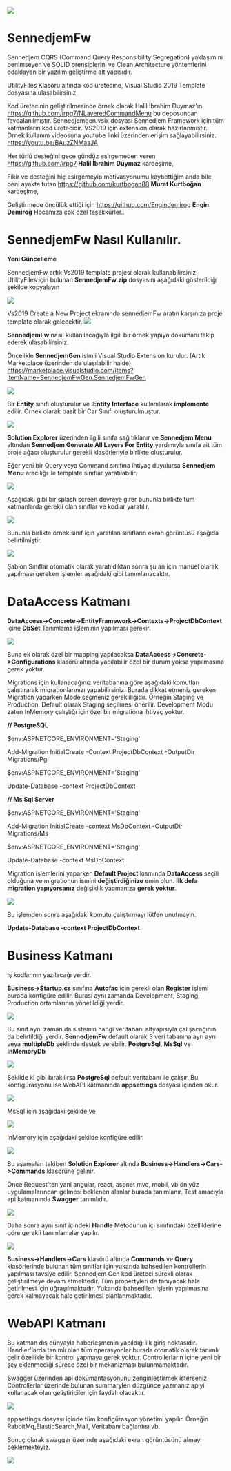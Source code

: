 ![](./media/2020-10-12_14-16-31.png)
# SennedjemFw
Sennedjem CQRS (Command Query Responsibility Segregation) yaklaşımını benimseyen ve SOLID prensiplerini ve Clean Architecture yöntemlerini odaklayan bir yazılım geliştirme alt yapısıdır.

UtilityFiles Klasörü altında kod üretecine, Visual Studio 2019 Template dosyasına ulaşabilirsiniz. 

Kod üretecinin geliştirilmesinde örnek olarak Halil İbrahim Duymaz'ın https://github.com/irpg7/NLayeredCommandMenu bu deposundan faydalanılmıştır.
Sennedjemgen.vsix dosyası Sennedjem Framework için tüm katmanların kod üretecidir. VS2019 için extension olarak hazırlanmıştır. Örnek kullanım videosuna youtube linki üzerinden erişim sağlayabilirsiniz. https://youtu.be/BAuzZNMaaJA

Her türlü desteğini gece gündüz esirgemeden veren https://github.com/irpg7 **Halil İbrahim Duymaz** kardeşime,

Fikir ve desteğini hiç esirgemeyip motivasyonumu kaybettiğim anda bile beni ayakta tutan https://github.com/kurtbogan88 **Murat Kurtboğan** kardeşime,

Geliştirmede öncülük ettiği için https://github.com/Engindemirog **Engin Demiroğ** Hocamıza çok özel teşekkürler..

SennedjemFw Nasıl Kullanılır.
=============================
**Yeni Güncelleme**

SennedjemFw artık Vs2019 template projesi olarak kullanabilirsiniz. UtilityFiles için bulunan **SennedjemFw.zip** dosyasını  aşağıdaki gösterildiği şekilde kopyalayın


![](./media/projectTemplatesFolder.png)

Vs2019 Create a New Project ekranında sennedjemFw aratın karşınıza proje template olarak gelecektir.
![](./media/createaNewProject.png)

**SennedjemFw** nasıl
kullanılacağıyla ilgili bir örnek yapıya dokumanı takip ederek ulaşabilirsiniz.

Öncelikle **SennedjemGen** isimli Visual Studio Extension
kurulur. (Artık Marketplace üzerinden de ulaşılabilir halde)
https://marketplace.visualstudio.com/items?itemName=SennedjemFwGen.SennedjemFwGen

![](./sfwMedia/media/image1.png)

Bir **Entity** sınıfı oluşturulur ve **IEntity** **Interface**
kullanılarak **implemente** edilir. Örnek olarak basit bir Car Sınıfı
oluşturulmuştur.

![](./sfwMedia/media/image2.png)

**Solution Explorer** üzerinden ilgili sınıfa sağ tıklanır ve **Sennedjem Menu**
altından **Sennedjem Generate All Layers For Entity** yardımıyla sınıfa ait tüm
proje ağacı oluşturulur gerekli klasörleriyle birlikte oluşturulur.

Eğer yeni bir Query veya Command sınıfına ihtiyaç duyulursa **Sennedjem Menu** aracılığı ile template sınıflar yaratılabilir.

![](./sfwMedia/media/image3.png)

Aşağıdaki gibi bir splash screen devreye girer bununla birlikte tüm
katmanlarda gerekli olan sınıflar ve kodlar yaratılır.

![](./sfwMedia/media/image4.png)

Bununla birlikte örnek sınıf için yaratılan sınıfların ekran görüntüsü
aşağıda belirtilmiştir.

![](./sfwMedia/media/image5.png)

Şablon Sınıflar otomatik olarak yaratıldıktan sonra şu an için manuel
olarak yapılması gereken işlemler aşağıdaki gibi tanımlanacaktır.

DataAccess Katmanı
==================

**DataAccess-\>Concrete-\>EntityFramework-\>Contexts-\>ProjectDbContext**
içine **DbSet** Tanımlama işleminin yapılması gerekir.

![](./sfwMedia/media/image6.png)

Buna ek olarak özel bir mapping yapılacaksa
**DataAccess-\>Concrete-\>Configurations** klasörü altında yapılabilir
özel bir durum yoksa yapılmasına gerek yoktur.

Migrations için kullanacağınız veritabanına göre aşağıdaki komutları
çalıştırarak migrationlarınızı yapabilirsiniz. Burada dikkat etmeniz gereken Migration yaparken Mode seçmeniz gerekliliğidir.
Örneğin Staging ve Production. Default olarak Staging seçilmesi önerilir. Development Modu zaten InMemory çalıştığı için özel bir migrationa ihtiyaç yoktur.

**// PostgreSQL**

$env:ASPNETCORE_ENVIRONMENT='Staging'

Add-Migration InitialCreate -Context ProjectDbContext -OutputDir Migrations/Pg

$env:ASPNETCORE_ENVIRONMENT='Staging'

Update-Database -context ProjectDbContext

**// Ms Sql Server**

$env:ASPNETCORE_ENVIRONMENT='Staging'

Add-Migration InitialCreate -context MsDbContext -OutputDir Migrations/Ms

$env:ASPNETCORE_ENVIRONMENT='Staging'

Update-Database -context MsDbContext

Migration işlemlerini yaparken **Default Project** kısmında
**DataAccess** seçili olduğuna ve migrationun ismini
**değiştirdiğinize** emin olun. **İlk defa migration yapıyorsanız**
değişiklik yapmanıza **gerek yoktur**.

![](./sfwMedia/media/image7.png)

Bu işlemden sonra aşağıdaki komutu çalıştırmayı lütfen unutmayın.

**Update-Database -context ProjectDbContext**

Business Katmanı
================

İş kodlarının yazılacağı yerdir.

**Business-\>Startup.cs** sınıfına
**Autofac** için gerekli olan **Register** işlemi burada konfigüre
edilir. Burası aynı zamanda Development, Staging, Production ortamlarının yönetildiği yerdir.

![](./sfwMedia/media/image8.png)

Bu sınıf aynı zaman da sistemin hangi veritabanı altyapısıyla
çalışacağının da belirtildiği yerdir. **SennedjemFw** default olarak 3
veri tabanına ayrı ayrı veya **multipleDb** şeklinde destek verebilir.
**PostgreSql**, **MsSql** ve **InMemoryDb**

![](./sfwMedia/media/image9.png)

Şekilde ki gibi bırakılırsa **PostgreSql** default veritabanı ile
çalışır. Bu konfigürasyonu ise WebAPI katmanında **appsettings** dosyası
içinden okur.

![](./sfwMedia/media/image10.png)

MsSql için aşağıdaki şekilde ve

![](./sfwMedia/media/image11.png)

InMemory için aşağıdaki şekilde konfigüre edilir.

![](./sfwMedia/media/image12.png)

Bu aşamaları takiben **Solution Explorer** altında
**Business-\>Handlers-\>Cars-\>Commands** klasörüne gelinir.

Önce Request'ten yani angular, react, aspnet mvc, mobil, vb ön yüz
uygulamalarından gelmesi beklenen alanlar burada tanımlanır. Test
amacıyla api katmanında **Swagger** tanımlıdır.

![](./sfwMedia/media/image13.png)

Daha sonra aynı sınıf içindeki **Handle** Metodunun içi sınıfındaki
özelliklerine göre gerekli tanımlamalar yapılır.

![](./sfwMedia/media/image14.png)

**Business-\>Handlers-\>Cars** klasörü altında **Commands** ve **Query**
klasörlerinde bulunan tüm sınıflar için yukarıda bahsedilen kontrollerin
yapılması tavsiye edilir. Sennedjem Gen kod üreteci sürekli olarak
geliştirilmeye devam etmektedir. Tüm propertyleri de tanıyacak hale
getirilmesi için uğraşılmaktadır. Yukarıda bahsedilen işlerin
yapılmasına gerek kalmayacak hale getirilmesi planlanmaktadır.

WebAPI Katmanı
==============

Bu katman dış dünyayla haberleşmenin yapıldığı ilk giriş noktasıdır.
Handler'larda tanımlı olan tüm operasyonlar burada otomatik olarak
tanımlı gelir özellikle bir kontrol yapmaya gerek yoktur.
Controllerların içine yeni bir şey eklenmediği sürece özel bir
mekanizması bulunmamaktadır.

Swagger üzerinden api dökümantasyonunu zenginleştirmek isterseniz
Controllerlar üzerinde bulunan summaryleri düzgünce yazmanız apiyi
kullanacak olan geliştiriciler için faydalı olacaktır.

![](./sfwMedia/media/image15.png)

appsettings dosyası içinde tüm konfigürasyon yönetimi yapılır. Örneğin
RabbitMq,ElasticSearch,Mail, Veritabanı bağlantısı vb.

Sonuç olarak swagger üzerinde aşağıdaki ekran görüntüsünü almayı
beklemekteyiz.

![](./sfwMedia/media/image16.png)


